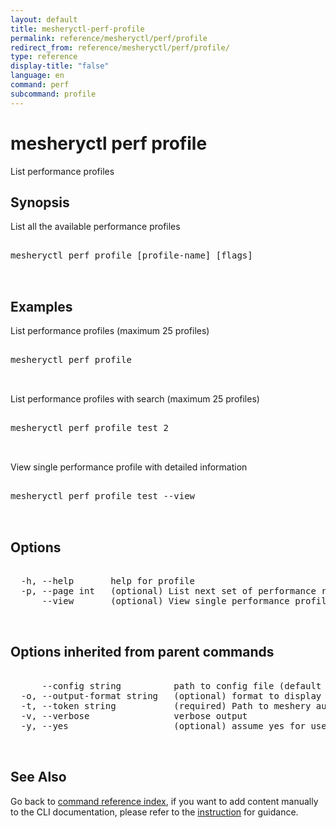 ```yaml
---
layout: default
title: mesheryctl-perf-profile
permalink: reference/mesheryctl/perf/profile
redirect_from: reference/mesheryctl/perf/profile/
type: reference
display-title: "false"
language: en
command: perf
subcommand: profile
---
```


# mesheryctl perf profile

List performance profiles

## Synopsis

List all the available performance profiles
<pre class='codeblock-pre'>
<div class='codeblock'>
mesheryctl perf profile [profile-name] [flags]

</div>
</pre> 

## Examples

List performance profiles (maximum 25 profiles)
<pre class='codeblock-pre'>
<div class='codeblock'>
mesheryctl perf profile

</div>
</pre> 

List performance profiles with search (maximum 25 profiles)
<pre class='codeblock-pre'>
<div class='codeblock'>
mesheryctl perf profile test 2

</div>
</pre> 

View single performance profile with detailed information
<pre class='codeblock-pre'>
<div class='codeblock'>
mesheryctl perf profile test --view

</div>
</pre> 

## Options

<pre class='codeblock-pre'>
<div class='codeblock'>
  -h, --help       help for profile
  -p, --page int   (optional) List next set of performance results with --page (default = 1) (default 1)
      --view       (optional) View single performance profile with more info

</div>
</pre>

## Options inherited from parent commands

<pre class='codeblock-pre'>
<div class='codeblock'>
      --config string          path to config file (default "/home/admin-pc/.meshery/config.yaml")
  -o, --output-format string   (optional) format to display in [json|yaml]
  -t, --token string           (required) Path to meshery auth config
  -v, --verbose                verbose output
  -y, --yes                    (optional) assume yes for user interactive prompts.

</div>
</pre>

## See Also

Go back to [command reference index](/reference/mesheryctl/), if you want to add content manually to the CLI documentation, please refer to the [instruction](/project/contributing/contributing-cli#preserving-manually-added-documentation) for guidance.
